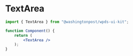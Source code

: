 # TextArea

```jsx
import { TextArea } from "@washingtonpost/wpds-ui-kit";

function Component() {
	return (
		<TextArea />
	);
}
```
